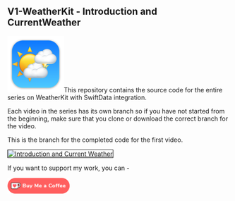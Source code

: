 ## V1-WeatherKit - Introduction and CurrentWeather

![MyWeather](Images/MyWeather.png)This repository contains the source code for the entire series on WeatherKit with SwiftData integration.

Each video in the series has its own branch so if you have not started from the beginning, make sure that you clone or download the correct branch for the video.

This is the branch for the completed code for the first video. 

<a href="http://www.youtube.com/watch?feature=player_embedded&v=8qz1LxtM7aI
" target="_blank"><img src="http://img.youtube.com/vi/8qz1LxtM7aI/0.jpg" 
alt="Introduction and Current Weather" width="480" height="360" border="1" /></a>

If you want to support my work, you can - </br>

<a href='https://ko-fi.com/Z8Z22WRVG' target='_blank'><img height='36' style='border:0px;height:36px;' src='Images/kofi3.png' border='0' alt='Buy Me a Coffee at ko-fi.com' /></a>

